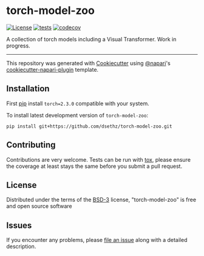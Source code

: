 # torch-model-zoo

[![License](https://img.shields.io/badge/License-BSD_3--Clause-blue.svg)](https://opensource.org/licenses/BSD-3-Clause)
[![tests](https://github.com/dsethz/torch-model-zoo/workflows/tests/badge.svg)](https://github.com/dsethz/torch-model-zoo/actions)
[![codecov](https://codecov.io/gh/dsethz/torch-model-zoo/branch/main/graph/badge.svg?token=28DKUV51EC)](https://codecov.io/gh/dsethz/torch-model-zoo)

A collection of torch models including a Visual Transformer. Work in progress.

----------------------------------

This repository was generated with [Cookiecutter] using [@napari]'s [cookiecutter-napari-plugin] template.

## Installation

First [pip] install `torch=2.3.0` compatible with your system.

To install latest development version of `torch-model-zoo`:

    pip install git+https://github.com/dsethz/torch-model-zoo.git


## Contributing

Contributions are very welcome. Tests can be run with [tox], please ensure
the coverage at least stays the same before you submit a pull request.

## License

Distributed under the terms of the [BSD-3] license,
"torch-model-zoo" is free and open source software

## Issues

If you encounter any problems, please [file an issue] along with a detailed description.

[Cookiecutter]: https://github.com/audreyr/cookiecutter
[@napari]: https://github.com/napari
[MIT]: http://opensource.org/licenses/MIT
[BSD-3]: http://opensource.org/licenses/BSD-3-Clause
[GNU GPL v3.0]: http://www.gnu.org/licenses/gpl-3.0.txt
[GNU LGPL v3.0]: http://www.gnu.org/licenses/lgpl-3.0.txt
[Apache Software License 2.0]: http://www.apache.org/licenses/LICENSE-2.0
[Mozilla Public License 2.0]: https://www.mozilla.org/media/MPL/2.0/index.txt
[cookiecutter-napari-plugin]: https://github.com/napari/cookiecutter-napari-plugin

[file an issue]: https://github.com/dsethz/torch-model-zoo/issues

[tox]: https://tox.readthedocs.io/en/latest/
[pip]: https://pypi.org/project/pip/
[PyPI]: https://pypi.org/
